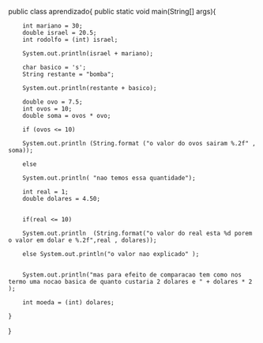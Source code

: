 public class aprendizado{
    public static void main(String[] args){

        int mariano = 30;
        double israel = 20.5;
        int rodolfo = (int) israel;

        System.out.println(israel + mariano);

        char basico = 's';
        String restante = "bomba";

        System.out.println(restante + basico);

        double ovo = 7.5;
        int ovos = 10;
        double soma = ovos * ovo;
        
        if (ovos <= 10)

        System.out.println (String.format ("o valor do ovos sairam %.2f" , soma));
        
        else 
        
        System.out.println( "nao temos essa quantidade"); 

        int real = 1;
        double dolares = 4.50;


        if(real <= 10)

        System.out.println  (String.format("o valor do real esta %d porem o valor em dolar e %.2f",real , dolares));

        else System.out.println("o valor nao explicado" );


        System.out.println("mas para efeito de comparacao tem como nos termo uma nocao basica de quanto custaria 2 dolares e " + dolares * 2 );

        int moeda = (int) dolares;

    }
}
